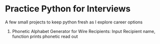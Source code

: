 # Practice Python for Interviews
A few small projects to keep python fresh as I explore career options

1. Phonetic Alphabet Generator for Wire Recipients: Input Recipient name, function prints phonetic read out
